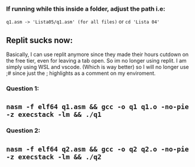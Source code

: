 ### If running while this inside a folder, adjust the path i.e:
```q1.asm -> 'Lista05/q1.asm' (for all files)``` or ```cd 'Lista 04'```

## Replit sucks now:
Basically, I can use replit anymore since they made their hours cutdown on the free tier, even for leaving a tab open. So im no longer using replit. I am simply using WSL and vscode. (Which is way better) so I will no longer use ;# since just the ; highlights as a comment on my enviroment.

### Question 1:
```nasm -f elf64 q1.asm && gcc -o q1 q1.o -no-pie -z execstack -lm && ./q1```
---

### Question 2:
```nasm -f elf64 q2.asm && gcc -o q2 q2.o -no-pie -z execstack -lm && ./q2```
---
